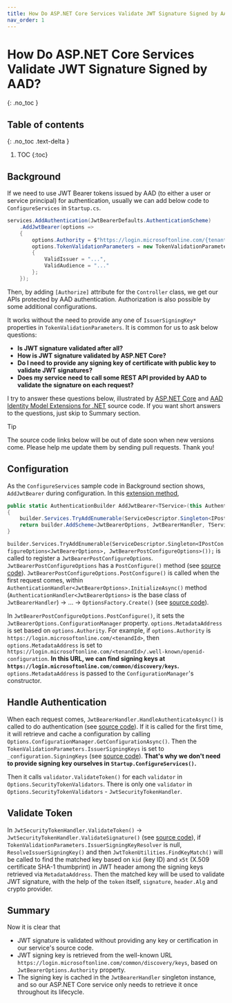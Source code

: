 ```yaml
---
title: How Do ASP.NET Core Services Validate JWT Signature Signed by AAD?
nav_order: 1
---
```


# How Do ASP.NET Core Services Validate JWT Signature Signed by AAD?
{: .no_toc }

## Table of contents
{: .no_toc .text-delta }

1. TOC
{:toc}

## Background

 If we need to use JWT Bearer tokens issued by AAD (to either a user or service principal) for authentication, usually we can add below code to `ConfigureServices` in `Startup.cs`.

```csharp
services.AddAuthentication(JwtBearerDefaults.AuthenticationScheme)
    .AddJwtBearer(options =>
    {
        options.Authority = $"https://login.microsoftonline.com/{tenantId}";
        options.TokenValidationParameters = new TokenValidationParameters
        {
            ValidIssuer = "...",
            ValidAudience = "..."
        };
    });
```

Then, by adding `[Authorize]` attribute for the `Controller` class, we get our APIs protected by AAD authentication. Authorization is also possible by some additional configurations.

It works without the need to provide any one of `IssuerSigningKey*` properties in `TokenValidationParameters`. It is common for us to ask below questions:

* **Is JWT signature validated after all?**
* **How is JWT signature validated by ASP.NET Core?**
* **Do I need to provide any signing key of certificate with public key to validate JWT signatures?**
* **Does my service need to call some REST API provided by AAD to validate the signature on each request?**

I try to answer these questions below, illustrated by [ASP.NET Core](https://github.com/dotnet/aspnetcore) and [AAD Identity Model Extensions for .NET](https://github.com/AzureAD/azure-activedirectory-identitymodel-extensions-for-dotnet) source code. If you want short answers to the questions, just skip to Summary section.

> [!TIP]
> The source code links below will be out of date soon when new versions come. Please help me update them by sending pull requests. Thank you!

## Configuration

As the `ConfigureServices` sample code in Background section shows, `AddJwtBearer` during configuration. In this [extension method](https://github.com/dotnet/aspnetcore/blob/master/src/Security/Authentication/JwtBearer/src/JwtBearerExtensions.cs#L44),

```csharp
public static AuthenticationBuilder AddJwtBearer<TService>(this AuthenticationBuilder builder, string authenticationScheme, string displayName, Action<JwtBearerOptions, TService> configureOptions) where TService : class
{
    builder.Services.TryAddEnumerable(ServiceDescriptor.Singleton<IPostConfigureOptions<JwtBearerOptions>, JwtBearerPostConfigureOptions>());
    return builder.AddScheme<JwtBearerOptions, JwtBearerHandler, TService>(authenticationScheme, displayName, configureOptions);
}
```

`builder.Services.TryAddEnumerable(ServiceDescriptor.Singleton<IPostConfigureOptions<JwtBearerOptions>, JwtBearerPostConfigureOptions>());` is called to register a `JwtBearerPostConfigureOptions`. `JwtBearerPostConfigureOptions` has a `PostConfigure()` method (see [source code](https://github.com/dotnet/aspnetcore/blob/master/src/Security/Authentication/JwtBearer/src/JwtBearerPostConfigureOptions.cs#L22)). `JwtBearerPostConfigureOptions.PostConfigure()` is called when the first request comes, within `AuthenticationHandler<JwtBearerOptions>.InitializeAsync()` method (`AuthenticationHandler<JwtBearerOptions>` is the base class of `JwtBearerHandler`) -> ... -> `OptionsFactory.Create()` (see [source code](https://github.com/dotnet/runtime/blob/master/src/libraries/Microsoft.Extensions.Options/src/OptionsFactory.cs#L58)).

In `JwtBearerPostConfigureOptions.PostConfigure()`, it sets the `JwtBearerOptions.ConfigurationManager` property. `options.MetadataAddress` is set based on `options.Authority`. For example, if `options.Authority` is `https://login.microsoftonline.com/<tenandId>`, then `options.MetadataAddress` is set to `https://login.microsoftonline.com/<tenandId>/.well-known/openid-configuration`. **In this URL, we can find signing keys at `https://login.microsoftonline.com/common/discovery/keys`.** `options.MetadataAddress` is passed to the `ConfigurationManager`'s constructor.

## Handle Authentication

When each request comes, `JwtBearerHandler.HandleAuthenticateAsync()` is called to do authentication (see [source code](https://github.com/dotnet/aspnetcore/blob/master/src/Security/Authentication/JwtBearer/src/JwtBearerHandler.cs#L46)). If it is called for the first time, it will retrieve and cache a configuration by calling `Options.ConfigurationManager.GetConfigurationAsync()`. Then the `TokenValidationParameters.IssuerSigningKeys` is set to `_configuration.SigningKeys` (see [source code](https://github.com/dotnet/aspnetcore/blob/master/src/Security/Authentication/JwtBearer/src/JwtBearerHandler.cs#L97)). **That's why we don't need to provide signing key ourselves in `Startup.ConfigureServices()`.**

Then it calls `validator.ValidateToken()` for each `validator` in `Options.SecurityTokenValidators`. There is only one `validator` in `Options.SecurityTokenValidators` - `JwtSecurityTokenHandler`.

## Validate Token

In `JwtSecurityTokenHandler.ValidateToken()` -> `JwtSecurityTokenHandler.ValidateSignature()` (see [source code](https://github.com/AzureAD/azure-activedirectory-identitymodel-extensions-for-dotnet/blob/dev/src/System.IdentityModel.Tokens.Jwt/JwtSecurityTokenHandler.cs#L902)), if `TokenValidationParameters.IssuerSigningKeyResolver` is null, `ResolveIssuerSigningKey()` and then `JwtTokenUtilities.FindKeyMatch()` will be called to find the matched key based on `kid` (key ID) and `x5t` (X.509 certificate SHA-1 thumbprint) in JWT header among the signing keys retrieved via `MetadataAddress`. Then the matched key will be used to validate JWT signature, with the help of the `token` itself, `signature`, `header.Alg` and crypto provider.

## Summary

Now it is clear that

* JWT signature is validated without providing any key or certification in our service's source code.
* JWT signing key is retrieved from the well-known URL `https://login.microsoftonline.com/common/discovery/keys`, based on `JwtBearerOptions.Authority` property.
* The signing key is cached in the `JwtBearerHandler` singleton instance, and so our ASP.NET Core service only needs to retrieve it once throughout its lifecycle.

